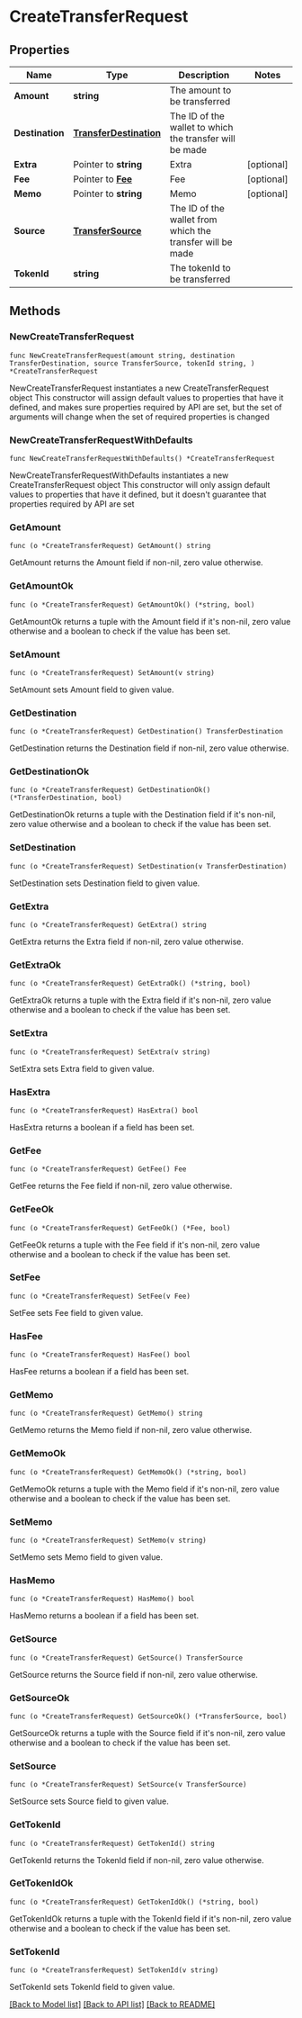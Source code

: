 # CreateTransferRequest

## Properties

Name | Type | Description | Notes
------------ | ------------- | ------------- | -------------
**Amount** | **string** | The amount to be transferred | 
**Destination** | [**TransferDestination**](TransferDestination.md) | The ID of the wallet to which the transfer will be made | 
**Extra** | Pointer to **string** | Extra | [optional] 
**Fee** | Pointer to [**Fee**](Fee.md) | Fee | [optional] 
**Memo** | Pointer to **string** | Memo | [optional] 
**Source** | [**TransferSource**](TransferSource.md) | The ID of the wallet from which the transfer will be made | 
**TokenId** | **string** | The tokenId to be transferred | 

## Methods

### NewCreateTransferRequest

`func NewCreateTransferRequest(amount string, destination TransferDestination, source TransferSource, tokenId string, ) *CreateTransferRequest`

NewCreateTransferRequest instantiates a new CreateTransferRequest object
This constructor will assign default values to properties that have it defined,
and makes sure properties required by API are set, but the set of arguments
will change when the set of required properties is changed

### NewCreateTransferRequestWithDefaults

`func NewCreateTransferRequestWithDefaults() *CreateTransferRequest`

NewCreateTransferRequestWithDefaults instantiates a new CreateTransferRequest object
This constructor will only assign default values to properties that have it defined,
but it doesn't guarantee that properties required by API are set

### GetAmount

`func (o *CreateTransferRequest) GetAmount() string`

GetAmount returns the Amount field if non-nil, zero value otherwise.

### GetAmountOk

`func (o *CreateTransferRequest) GetAmountOk() (*string, bool)`

GetAmountOk returns a tuple with the Amount field if it's non-nil, zero value otherwise
and a boolean to check if the value has been set.

### SetAmount

`func (o *CreateTransferRequest) SetAmount(v string)`

SetAmount sets Amount field to given value.


### GetDestination

`func (o *CreateTransferRequest) GetDestination() TransferDestination`

GetDestination returns the Destination field if non-nil, zero value otherwise.

### GetDestinationOk

`func (o *CreateTransferRequest) GetDestinationOk() (*TransferDestination, bool)`

GetDestinationOk returns a tuple with the Destination field if it's non-nil, zero value otherwise
and a boolean to check if the value has been set.

### SetDestination

`func (o *CreateTransferRequest) SetDestination(v TransferDestination)`

SetDestination sets Destination field to given value.


### GetExtra

`func (o *CreateTransferRequest) GetExtra() string`

GetExtra returns the Extra field if non-nil, zero value otherwise.

### GetExtraOk

`func (o *CreateTransferRequest) GetExtraOk() (*string, bool)`

GetExtraOk returns a tuple with the Extra field if it's non-nil, zero value otherwise
and a boolean to check if the value has been set.

### SetExtra

`func (o *CreateTransferRequest) SetExtra(v string)`

SetExtra sets Extra field to given value.

### HasExtra

`func (o *CreateTransferRequest) HasExtra() bool`

HasExtra returns a boolean if a field has been set.

### GetFee

`func (o *CreateTransferRequest) GetFee() Fee`

GetFee returns the Fee field if non-nil, zero value otherwise.

### GetFeeOk

`func (o *CreateTransferRequest) GetFeeOk() (*Fee, bool)`

GetFeeOk returns a tuple with the Fee field if it's non-nil, zero value otherwise
and a boolean to check if the value has been set.

### SetFee

`func (o *CreateTransferRequest) SetFee(v Fee)`

SetFee sets Fee field to given value.

### HasFee

`func (o *CreateTransferRequest) HasFee() bool`

HasFee returns a boolean if a field has been set.

### GetMemo

`func (o *CreateTransferRequest) GetMemo() string`

GetMemo returns the Memo field if non-nil, zero value otherwise.

### GetMemoOk

`func (o *CreateTransferRequest) GetMemoOk() (*string, bool)`

GetMemoOk returns a tuple with the Memo field if it's non-nil, zero value otherwise
and a boolean to check if the value has been set.

### SetMemo

`func (o *CreateTransferRequest) SetMemo(v string)`

SetMemo sets Memo field to given value.

### HasMemo

`func (o *CreateTransferRequest) HasMemo() bool`

HasMemo returns a boolean if a field has been set.

### GetSource

`func (o *CreateTransferRequest) GetSource() TransferSource`

GetSource returns the Source field if non-nil, zero value otherwise.

### GetSourceOk

`func (o *CreateTransferRequest) GetSourceOk() (*TransferSource, bool)`

GetSourceOk returns a tuple with the Source field if it's non-nil, zero value otherwise
and a boolean to check if the value has been set.

### SetSource

`func (o *CreateTransferRequest) SetSource(v TransferSource)`

SetSource sets Source field to given value.


### GetTokenId

`func (o *CreateTransferRequest) GetTokenId() string`

GetTokenId returns the TokenId field if non-nil, zero value otherwise.

### GetTokenIdOk

`func (o *CreateTransferRequest) GetTokenIdOk() (*string, bool)`

GetTokenIdOk returns a tuple with the TokenId field if it's non-nil, zero value otherwise
and a boolean to check if the value has been set.

### SetTokenId

`func (o *CreateTransferRequest) SetTokenId(v string)`

SetTokenId sets TokenId field to given value.



[[Back to Model list]](../README.md#documentation-for-models) [[Back to API list]](../README.md#documentation-for-api-endpoints) [[Back to README]](../README.md)


